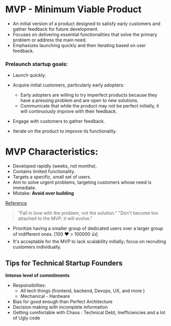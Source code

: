 # MVP - Minimum Viable Product

- An initial version of a product designed to satisfy early customers and gather feedback for future development.
- Focuses on delivering essential functionalities that solve the primary problem or address the main need.
- Emphasizes launching quickly and then iterating based on user feedback.

### Prelaunch startup goals:

- Launch quickly.
- Acquire initial customers, particularly early adopters:

  - Early adopters are willing to try imperfect products because they have a pressing problem and are open to new solutions.
  - Communicate that while the product may not be perfect initially, it will continuously improve with their feedback.

- Engage with customers to gather feedback.
- Iterate on the product to improve its functionality.

# MVP Characteristics:

- Developed rapidly (weeks, not months).
- Contains limited functionality.
- Targets a specific, small set of users.
- Aim to solve urgent problems, targeting customers whose need is immediate.
- Mistake: **Avoid over building**

[Reference](https://www.youtube.com/watch?v=QRZ_l7cVzzU)

> "Fall in love with the problem, not the solution."
> "Don't become too attached to the MVP; it will evolve."

- Prioritize having a smaller group of dedicated users over a larger group of indifferent ones. [100 ❤️ > 100000 👍]
- It's acceptable for the MVP to lack scalability initially; focus on recruiting customers individually.

## Tips for Technical Startup Founders

**Intense level of commitments**

- Responsibilites:
  - All tech things (frontend, backend, Devops, UX, and more )
  - Mechanical - Hardware
- Bias for good enough than Perfect Architecture
- Decision making with incomplete information
- Getting comfortable with Chaos : Technical Debt, Inefficiencies and a lot of Ugly code
